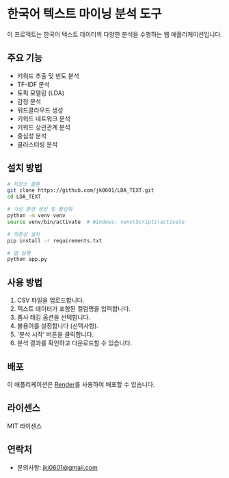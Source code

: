 # 한국어 텍스트 마이닝 분석 도구

이 프로젝트는 한국어 텍스트 데이터의 다양한 분석을 수행하는 웹 애플리케이션입니다.

## 주요 기능

- 키워드 추출 및 빈도 분석
- TF-IDF 분석
- 토픽 모델링 (LDA)
- 감정 분석
- 워드클라우드 생성
- 키워드 네트워크 분석
- 키워드 상관관계 분석
- 중심성 분석
- 클러스터링 분석

## 설치 방법

```bash
# 저장소 클론
git clone https://github.com/jk0601/LDA_TEXT.git
cd LDA_TEXT

# 가상 환경 생성 및 활성화
python -m venv venv
source venv/bin/activate  # Windows: venv\Scripts\activate

# 의존성 설치
pip install -r requirements.txt

# 앱 실행
python app.py
```

## 사용 방법

1. CSV 파일을 업로드합니다.
2. 텍스트 데이터가 포함된 컬럼명을 입력합니다.
3. 품사 태깅 옵션을 선택합니다.
4. 불용어를 설정합니다 (선택사항).
5. '분석 시작' 버튼을 클릭합니다.
6. 분석 결과를 확인하고 다운로드할 수 있습니다.

## 배포

이 애플리케이션은 [Render](https://render.com/)를 사용하여 배포할 수 있습니다.

## 라이센스

MIT 라이센스

## 연락처

- 문의사항: jkj0601@gmail.com 
